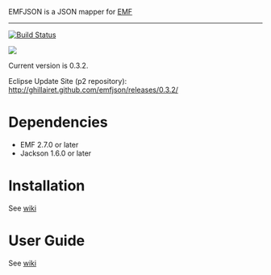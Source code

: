 EMFJSON is a JSON mapper for [EMF](http://www.eclipse.org/emf)

---

[![Build Status](https://secure.travis-ci.org/ghillairet/emfjson.png)](http://travis-ci.org/ghillairet/emfjson)

<a href='http://marketplace.eclipse.org/marketplace-client-intro?mpc_install=188636' title='Drag and drop into a running Eclipse Indigo workspace to install EMFJs'><img src='http://marketplace.eclipse.org/misc/installbutton.png'/></a>

Current version is 0.3.2.

Eclipse Update Site (p2 repository): http://ghillairet.github.com/emfjson/releases/0.3.2/

# Dependencies

* EMF 2.7.0 or later
* Jackson 1.6.0 or later

# Installation

See [wiki](https://github.com/ghillairet/emfjson/wiki/Install)

# User Guide

See [wiki](https://github.com/ghillairet/emfjson/wiki/Home)
